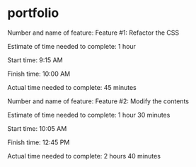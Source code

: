 # portfolio

Number and name of feature: Feature #1: Refactor the CSS

Estimate of time needed to complete: 1 hour

Start time: 9:15 AM

Finish time: 10:00 AM

Actual time needed to complete: 45 minutes


Number and name of feature: Feature #2: Modify the contents

Estimate of time needed to complete: 1 hour 30 minutes

Start time: 10:05 AM

Finish time: 12:45 PM

Actual time needed to complete: 2 hours 40 minutes
